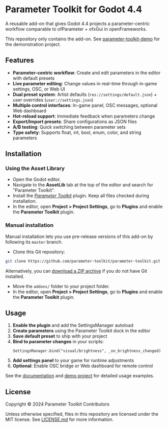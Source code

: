 # Parameter Toolkit for Godot 4.4

A reusable add-on that gives Godot 4.4 projects a parameter-centric workflow comparable to ofParameter + ofxGui in openFrameworks.

This repository only contains the add-on. See
[parameter-toolkit-demo](https://github.com/parameter-toolkit/parameter-toolkit-demo)
for the demonstration project.

## Features

- **Parameter-centric workflow**: Create and edit parameters in the editor with default presets
- **Live parameter editing**: Change values in real-time through in-game settings, OSC, or Web UI
- **Dual preset system**: Artist defaults (`res://settings/default.json`) + user overrides (`user://settings.json`)
- **Multiple control interfaces**: In-game panel, OSC messages, optional Web dashboard
- **Hot-reload support**: Immediate feedback when parameters change
- **Export/Import presets**: Share configurations as JSON files
- **A/B testing**: Quick switching between parameter sets
- **Type safety**: Supports float, int, bool, enum, color, and string parameters

## Installation

### Using the Asset Library

- Open the Godot editor.
- Navigate to the **AssetLib** tab at the top of the editor and search for
  "Parameter Toolkit".
- Install the
  [*Parameter Toolkit*](https://godotengine.org/asset-library/asset/ASSETLIB_ID)
  plugin. Keep all files checked during installation.
- In the editor, open **Project > Project Settings**, go to **Plugins**
  and enable the **Parameter Toolkit** plugin.

### Manual installation

Manual installation lets you use pre-release versions of this add-on by
following its `master` branch.

- Clone this Git repository:

```bash
git clone https://github.com/parameter-toolkit/parameter-toolkit.git
```

Alternatively, you can
[download a ZIP archive](https://github.com/parameter-toolkit/parameter-toolkit/archive/master.zip)
if you do not have Git installed.

- Move the `addons/` folder to your project folder.
- In the editor, open **Project > Project Settings**, go to **Plugins**
  and enable the **Parameter Toolkit** plugin.

## Usage

1. **Enable the plugin** and add the SettingsManager autoload
2. **Create parameters** using the Parameter Toolkit dock in the editor
3. **Save default preset** to ship with your project
4. **Bind to parameter changes** in your scripts:
   ```gdscript
   SettingsManager.bind("visual/brightness", _on_brightness_changed)
   ```
5. **Add settings panel** to your game for runtime adjustments
6. **Optional**: Enable OSC bridge or Web dashboard for remote control

See the [documentation](docs/) and [demo project](https://github.com/parameter-toolkit/parameter-toolkit-demo) for detailed usage examples.

## License

Copyright © 2024 Parameter Toolkit Contributors

Unless otherwise specified, files in this repository are licensed under the
MIT license. See [LICENSE.md](LICENSE.md) for more information.
